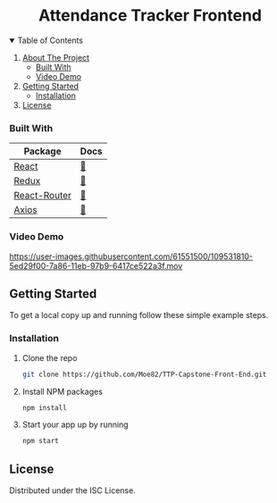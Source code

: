   <h1 align="center">Attendance Tracker Frontend</h1>
<!-- TABLE OF CONTENTS -->
<details open="open">
  <summary>Table of Contents</summary>
  <ol>
    <li>
      <a href="#about-the-project">About The Project</a>
      <ul>
        <li><a href="#built-with">Built With</a></li>
        <li><a href="#video-demo">Video Demo</a></li>
      </ul>
    </li>
    <li>
      <a href="#getting-started">Getting Started</a>
      <ul>
        <li><a href="#installation">Installation</a></li>
      </ul>
    </li>
    <li><a href="#license">License</a></li>

  </ol>
</details>


<!-- BUILT WITH -->

### Built With

| Package                                  | Docs                                                                             |
| ---------------------------------------- | -------------------------------------------------------------------------------- |
| [React](https://reactjs.org/)            | [:notebook:](https://reactjs.org/docs/getting-started.html)                      |
| [Redux](https://redux.js.org/)           | [:notebook:](https://redux.js.org/tutorials/essentials/part-1-overview-concepts) |
| [React-Router](https://reactrouter.com/) | [:notebook:](https://reactrouter.com/web/guides/quick-start)                     |
| [Axios](https://github.com/axios/axios)  | [:notebook:](https://github.com/axios/axios)                                     |

<!-- Video Demo -->

### Video Demo
https://user-images.githubusercontent.com/61551500/109531810-5ed29f00-7a86-11eb-97b9-6417ce522a3f.mov
<!-- GETTING STARTED -->

## Getting Started

To get a local copy up and running follow these simple example steps.

<!-- INSTALLATION -->

### Installation

1. Clone the repo

   ```sh
   git clone https://github.com/Moe82/TTP-Capstone-Front-End.git
   ```

2. Install NPM packages

   ```sh
   npm install
   ```

3. Start your app up by running

   ```sh
   npm start
   ```

<!-- LICENSE -->

## License

Distributed under the ISC License.
